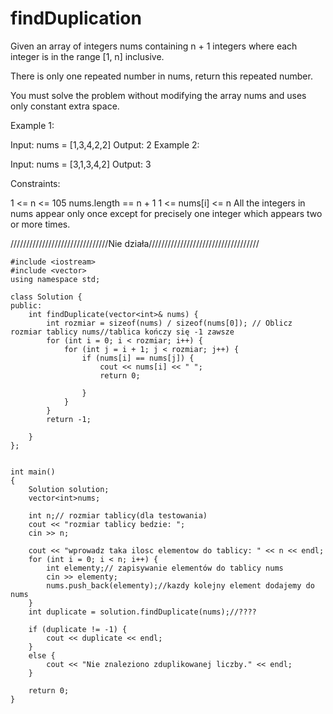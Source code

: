 # findDuplication
Given an array of integers nums containing n + 1 integers where each integer is in the range [1, n] inclusive.

There is only one repeated number in nums, return this repeated number.

You must solve the problem without modifying the array nums and uses only constant extra space.

 

Example 1:

Input: nums = [1,3,4,2,2]
Output: 2
Example 2:

Input: nums = [3,1,3,4,2]
Output: 3
 

Constraints:

1 <= n <= 105
nums.length == n + 1
1 <= nums[i] <= n
All the integers in nums appear only once except for precisely one integer which appears two or more times.

///////////////////////////////Nie działa///////////////////////////////////
```
#include <iostream>
#include <vector>
using namespace std;

class Solution {
public:
    int findDuplicate(vector<int>& nums) {
        int rozmiar = sizeof(nums) / sizeof(nums[0]); // Oblicz rozmiar tablicy nums//tablica kończy się -1 zawsze
        for (int i = 0; i < rozmiar; i++) {
            for (int j = i + 1; j < rozmiar; j++) {
                if (nums[i] == nums[j]) {
                    cout << nums[i] << " ";
                    return 0;

                }
            }
        }
        return -1;

    }
};


int main()
{
    Solution solution;
    vector<int>nums;
    
    int n;// rozmiar tablicy(dla testowania)
    cout << "rozmiar tablicy bedzie: ";
    cin >> n;

    cout << "wprowadz taka ilosc elementow do tablicy: " << n << endl;
    for (int i = 0; i < n; i++) {
        int elementy;// zapisywanie elementów do tablicy nums
        cin >> elementy;
        nums.push_back(elementy);//kazdy kolejny element dodajemy do nums
    }
    int duplicate = solution.findDuplicate(nums);//????
   
    if (duplicate != -1) {
        cout << duplicate << endl;
    }
    else {
        cout << "Nie znaleziono zduplikowanej liczby." << endl;
    }

    return 0;
}
```
